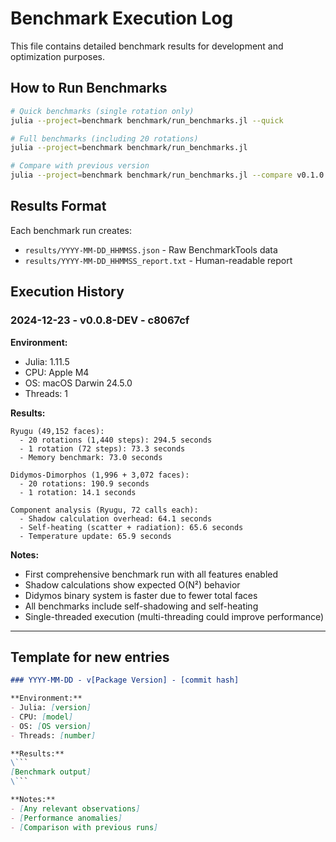 # Benchmark Execution Log

This file contains detailed benchmark results for development and optimization purposes.

## How to Run Benchmarks

```bash
# Quick benchmarks (single rotation only)
julia --project=benchmark benchmark/run_benchmarks.jl --quick

# Full benchmarks (including 20 rotations)
julia --project=benchmark benchmark/run_benchmarks.jl

# Compare with previous version
julia --project=benchmark benchmark/run_benchmarks.jl --compare v0.1.0
```

## Results Format

Each benchmark run creates:
- `results/YYYY-MM-DD_HHMMSS.json` - Raw BenchmarkTools data
- `results/YYYY-MM-DD_HHMMSS_report.txt` - Human-readable report

## Execution History

### 2024-12-23 - v0.0.8-DEV - c8067cf

**Environment:**
- Julia: 1.11.5
- CPU: Apple M4
- OS: macOS Darwin 24.5.0
- Threads: 1

**Results:**
```
Ryugu (49,152 faces):
  - 20 rotations (1,440 steps): 294.5 seconds
  - 1 rotation (72 steps): 73.3 seconds
  - Memory benchmark: 73.0 seconds

Didymos-Dimorphos (1,996 + 3,072 faces):
  - 20 rotations: 190.9 seconds
  - 1 rotation: 14.1 seconds

Component analysis (Ryugu, 72 calls each):
  - Shadow calculation overhead: 64.1 seconds
  - Self-heating (scatter + radiation): 65.6 seconds
  - Temperature update: 65.9 seconds
```

**Notes:**
- First comprehensive benchmark run with all features enabled
- Shadow calculations show expected O(N²) behavior
- Didymos binary system is faster due to fewer total faces
- All benchmarks include self-shadowing and self-heating
- Single-threaded execution (multi-threading could improve performance)

---

## Template for new entries

```markdown
### YYYY-MM-DD - v[Package Version] - [commit hash]

**Environment:**
- Julia: [version]
- CPU: [model]
- OS: [OS version]
- Threads: [number]

**Results:**
\```
[Benchmark output]
\```

**Notes:**
- [Any relevant observations]
- [Performance anomalies]
- [Comparison with previous runs]
```
